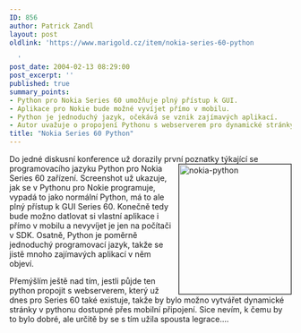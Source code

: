 ```yaml
---
ID: 856
author: Patrick Zandl
layout: post
oldlink: 'https://www.marigold.cz/item/nokia-series-60-python

  '
post_date: 2004-02-13 08:29:00
post_excerpt: ''
published: true
summary_points:
- Python pro Nokia Series 60 umožňuje plný přístup k GUI.
- Aplikace pro Nokie bude možné vyvíjet přímo v mobilu.
- Python je jednoduchý jazyk, očekává se vznik zajímavých aplikací.
- Autor uvažuje o propojení Pythonu s webserverem pro dynamické stránky.
title: "Nokia Series 60 Python"
---
```


<p>
Do jedné diskusní konference už dorazily první poznatky týkající se programovacího jazyku <IMG height=232 alt=nokia-python src="/wp-content/uploads/nokia-python.jpg" width=200 align=right border=1>Python pro Nokia Series 60 zařízení. Screenshot už ukazuje, jak se v Pythonu pro Nokie programuje, vypadá to jako normální Python, má to ale plný přístup k GUI Series 60. Konečně tedy bude možno datlovat si vlastní aplikace i přímo v mobilu a nevyvíjet je jen na počítači v SDK. Osatně, Python je poměrně jednoduchý programovací jazyk, takže se jistě mnoho zajímavých aplikací v něm objeví. </p>

<p>
Přemýšlím ještě nad tím, jestli půjde ten python propojit s webserverem, který už dnes pro Series 60 také existuje, takže by bylo možno vytvářet dynamické stránky v pythonu dostupné přes mobilní připojení. Sice nevím, k čemu by to bylo dobré, ale určitě by se s tím užila spousta legrace....</p>